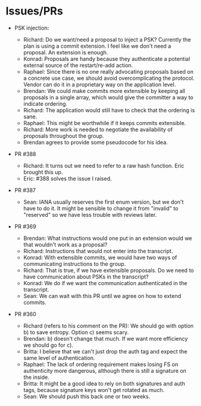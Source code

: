 # Issues/PRs

* PSK injection:
    - Richard: Do we want/need a proposal to inject a PSK? Currently the plan is using a commit extension. I feel like we don't need a proposal. An extension is enough.
    - Konrad: Proposals are handy because they authenticate a potential external source of the restart/re-add action.
    - Raphael: Since there is no one really advocating proposals based on a concrete use case, we should avoid overcomplicating the protocol. Vendor can do it in a proprietary way on the application level.
    - Brendan: We could make commits more extensible by keeping all proposals in a single array, which would give the committer a way to indicate ordering.
    - Richard: The application would still have to check that the ordering is sane.
    - Raphael: This might be worthwhile if it keeps commits extensible.
    - Richard: More work is needed to negotiate the availability of proposals throughout the group.
    - Brendan agrees to provide some pseudocode for his idea.

* PR #388
    - Richard: It turns out we need to refer to a raw hash function. Eric brought this up.
    - Eric: #388 solves the issue I raised.

* PR #387
    - Sean: IANA usually reserves the first enum version, but we don't have to do it. It might be sensible to change it from "invalid" to "reserved" so we have less trouble with reviews later.

* PR #369
    - Brendan: What instructions would one put in an extension would we that wouldn't work as a proposal?
    - Richard: Instructions that would not enter into the transcript.
    - Konrad: With extensible commits, we would have two ways of communicating instructions to the group.
    - Richard: That is true, if we have extensible proposals. Do we need to have communication about PSKs in the transcript?
    - Konrad: We do if we want the communication authenticated in the transcript.
    - Sean: We can wait with this PR until we agree on how to extend commits.

* PR #360
    - Richard (refers to his comment on the PR): We should go with option b) to save entropy. Option c) seems scary.
    - Brendan: b) doesn't change that much. If we want more efficiency we should go for c).
    - Britta: I believe that we can't just drop the auth tag and expect the same level of authentication.
    - Raphael: The lack of ordering requirement makes losing FS on authenticity more dangerous, although there is still a signature on the inside.
    - Britta: It might be a good idea to rely on both signatures and auth tags, because signature keys won't get rotated as much.
    - Sean: We should push this back one or two weeks.
